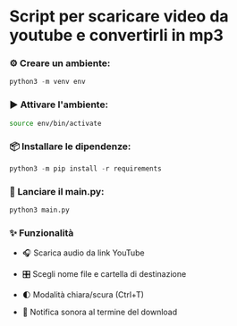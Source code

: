 # Script per scaricare video da youtube e convertirli in mp3

### ⚙️ Creare un ambiente:

```python
python3 -m venv env
```

### ▶️ Attivare l'ambiente:

```bash
source env/bin/activate
```

### 📦 Installare le dipendenze:

```python
python3 -m pip install -r requirements
```

### 🚀 Lanciare il main.py:

```python
python3 main.py
```

### ✨ Funzionalità

- 🎧 Scarica audio da link YouTube

- 🎛️ Scegli nome file e cartella di destinazione

- 🌓 Modalità chiara/scura (Ctrl+T)

- 🔔 Notifica sonora al termine del download
